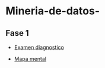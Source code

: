 # Mineria-de-datos-

##  Fase 1
- [Examen diagnostico](https://github.com/calebmarentes10/Mineria-de-datos-/blob/main/Ex-Diagnostico_1851976.pdf)

- [Mapa mental](https://github.com/calebmarentes10/Mineria-de-datos-/blob/main/MapaMental_1_1851976.pdf)
